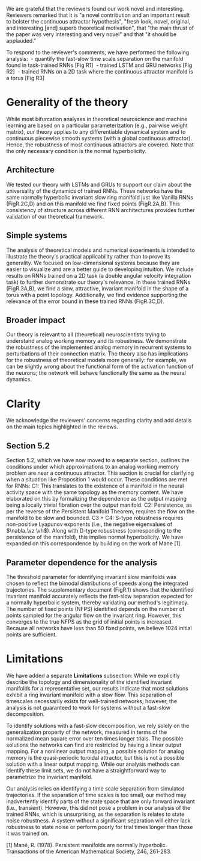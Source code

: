 We are grateful that the reviewers found our work novel and interesting. Reviewers remarked that it is "a novel contribution and an important result to bolster the continuous attractor hypothesis", "fresh look, novel, original, and interesting [and] superb theoretical motivation", that "the main thrust of the paper was very interesting and very novel" and that "it should be applauded."

To respond to the reviewer's comments, we have performed the following analysis:
 - quantify the fast-slow time scale separation on the manifold found in task-trained RNNs [Fig R1]
 - trained LSTM and GRU networks [Fig R2]
 - trained RNNs on a 2D task where the continuous attractor manifold is a torus [Fig R3]

# Generality of the theory
While most bifurcation analyses in theoretical neuroscience and machine learning are based on a particular parameterization (e.g., pairwise weight matrix), our theory applies to any differentiable dynamical system and to continuous piecewise smooth systems (with a global continuous attractor). Hence, the robustness of most continuous attractors are covered. Note that the only necessary condition is the normal hyperbolicity.

## Architecture
We tested our theory with LSTMs and GRUs to support our claim about the universality of the dynamics of trained RNNs.
These networks have the same normally hyperbolic invariant slow ring manifold just like Vanilla RNNs (FigR.2C,D) and on this manifold we find fixed points (FigR.2A,B). This consistency of structure across different RNN architectures provides further validation of our theoretical framework.

## Simple systems
The analysis of theoretical models and numerical experiments is intended to illustrate the theory's practical applicability rather than to prove its generality.
We focused on low-dimensional systems because they are easier to visualize and are a better guide to developing intuition.
We include results on RNNs trained on a 2D task (a double angular velocity integration task) to further demonstrate our theory's relevance. In these trained RNNs (FigR.3A,B), we find a slow, attractive, invariant manifold in the shape of a torus with a point topology. Additionally, we find evidence supporting the relevance of the error bound in these trained RNNs (FigR.3C,D).

## Broader impact
Our theory is relevant to all (theoretical) neuroscientists trying to understand analog working memory and its robustness.
We demonstrate the robustness of the implemented analog memory in recurrent systems to perturbations of their connection matrix.
The theory also has implications for the robustness of theoretical models more generally: for example, we can be slightly wrong about the functional form of the activation function of the neurons; the network will behave functionally the same as the neural dynamics.

# Clarity
We acknowledge the reviewers' concerns regarding clarity and add details on the main topics highlighted in the reviews. 

## Section 5.2
Section 5.2, which we have now moved to a separate section, outlines the conditions under which approximations to an analog working memory problem are near a continuous attractor. This section is crucial for clarifying when a situation like Proposition 1 would occur. These conditions are met for RNNs:
C1: This translates to the existence of a manifold in the neural activity space with the same topology as the memory content. We have elaborated on this by formalizing the dependence as the output mapping being a locally trivial fibration over the output manifold.
C2: Persistence, as per the reverse of the Persistent Manifold Theorem, requires the flow on the manifold to be slow and bounded.
C3 + C4: S-type robustness requires non-positive Lyapunov exponents (i.e., the negative eigenvalues of $\nabla_\vz \vh$). Along with D-type robustness (corresponding to the persistence of the manifold), this implies normal hyperbolicity. We have expanded on this correspondence by building on the work of Mane [1].


## Parameter dependence for the analysis
The threshold parameter for identifying invariant slow manifolds was chosen to reflect the bimodal distributions of speeds along the integrated trajectories.
The supplementary document (FigR.1) shows that the identified invariant manifold accurately reflects the fast-slow separation expected for a normally hyperbolic system, thereby validating our method's legitimacy.
The number of fixed points (NFPS) identified depends on the number of points sampled for the angular flow on the invariant ring.
However, this converges to the true NFPS as the grid of initial points is increased.
Because all networks have less than 50 fixed points, we believe 1024 initial points are sufficient.

# Limitations
We have added a separate **Limitations** subsection:
While we explicitly describe the topology and dimensionality of the identified invariant manifolds for a representative set, our results indicate that most solutions exhibit a ring invariant manifold with a slow flow. This separation of timescales necessarily exists for well-trained networks; however, the analysis is not guaranteed to work for systems without a fast-slow decomposition.

To identify solutions with a fast-slow decomposition, we rely solely on the generalization property of the network, measured in terms of the normalized mean square error over ten times longer trials. The possible solutions the networks can find are restricted by having a linear output mapping. For a nonlinear output mapping, a possible solution for analog memory is the quasi-periodic toroidal attractor, but this is not a possible solution with a linear output mapping. While our analysis methods can identify these limit sets, we do not have a straightforward way to parametrize the invariant manifold.

Our analysis relies on identifying a time scale separation from simulated trajectories. If the separation of time scales is too small, our method may inadvertently identify parts of the state space that are only forward invariant (i.e., transient). However, this did not pose a problem in our analysis of the trained RNNs, which is unsurprising, as the separation is relates to state noise robustness. A system without a significant separation will either lack robustness to state noise or perform poorly for trial times longer than those it was trained on.

[1] Mané, R. (1978). Persistent manifolds are normally hyperbolic. Transactions of the American Mathematical Society, 246, 261-283.